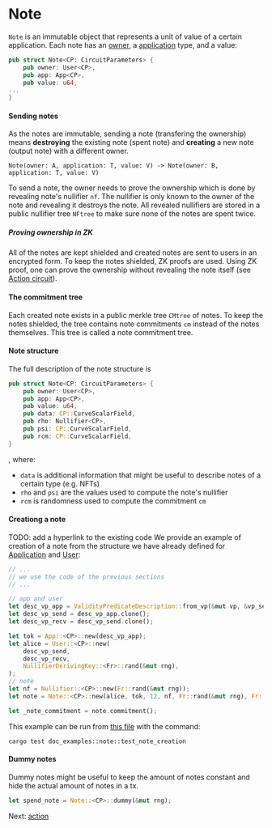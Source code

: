 # Note

`Note` is an immutable object that represents a unit of value of a certain application. Each note has an [owner](users.md), a [application](application.md) type, and a value:

```rust
pub struct Note<CP: CircuitParameters> {
	pub owner: User<CP>,
	pub app: App<CP>,
	pub value: u64,
...
}
```

#### Sending notes

As the notes are immutable, sending a note (transfering the ownership) means **destroying** the existing note (spent note) and **creating** a new note (output note) with a different owner.

`Note(owner: A, application: T, value: V) -> Note(owner: B, application: T, value: V)`

To send a note, the owner needs to prove the ownership which is done by revealing note's nullifier `nf`.  The nullifier is only known to the owner of the note and revealing it destroys the note. All revealed nullifiers are stored in a public nullifier tree `NFtree` to make sure none of the notes are spent twice.

##### Proving ownership in ZK
All of the notes are kept shielded and created notes are sent to users in an encrypted form. To keep the notes shielded, ZK proofs are used. Using ZK proof, one can prove the ownership without revealing the note itself (see [Action circuit](action.md)).

#### The commitment tree

Each created note exists in a public merkle tree `CMtree` of notes. To keep the notes shielded, the tree contains note commitments `cm` instead of the notes themselves. This tree is called a note commitment tree.

#### Note structure
The full description of the note structure is

```rust
pub struct Note<CP: CircuitParameters> {
	pub owner: User<CP>,
	pub app: App<CP>,
	pub value: u64,
	pub data: CP::CurveScalarField,
	pub rho: Nullifier<CP>,
	pub psi: CP::CurveScalarField,
	pub rcm: CP::CurveScalarField,
}
```

, where:
- `data` is additional information that might be useful to describe notes of a certain type (e.g. NFTs)
- `rho`  and `psi` are the values used to compute the note's nullifier
- `rcm` is randomness used to compute the commitment `cm`


#### Creationg a note
TODO: add a hyperlink to the existing code
We provide an example of creation of a note from the structure we have already defined for [Application]() and [User]():
```rust
// ...
// we use the code of the previous sections
// ...

// app and user
let desc_vp_app = ValidityPredicateDescription::from_vp(&mut vp, &vp_setup).unwrap();
let desc_vp_send = desc_vp_app.clone();
let desc_vp_recv = desc_vp_send.clone();

let tok = App::<CP>::new(desc_vp_app);
let alice = User::<CP>::new(
	desc_vp_send,
	desc_vp_recv,
	NullifierDerivingKey::<Fr>::rand(&mut rng),
);
// note
let nf = Nullifier::<CP>::new(Fr::rand(&mut rng));
let note = Note::<CP>::new(alice, tok, 12, nf, Fr::rand(&mut rng), Fr::rand(&mut rng));

let _note_commitment = note.commitment();
```
This example can be run from [this file](https://github.com/anoma/taiga/blob/main/src/doc_examples/note.rs) with the command:
```
cargo test doc_examples::note::test_note_creation
```

#### Dummy notes
Dummy notes might be useful to keep the amount of notes constant and hide the actual amount of notes in a tx.

```rust
let spend_note = Note::<CP>::dummy(&mut rng);
```

Next: [action](./action.md)
